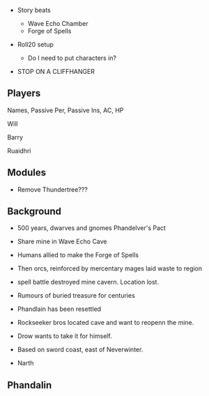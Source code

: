 - Story beats
    - Wave Echo Chamber
    - Forge of Spells

- Roll20 setup
    - Do I need to put characters in?

- STOP ON A CLIFFHANGER

## Players

Names, Passive Per, Passive Ins, AC, HP

Will

Barry

Ruaidhri


## Modules

- Remove Thundertree???

## Background

- 500 years, dwarves and gnomes Phandelver's Pact
- Share mine in Wave Echo Cave
- Humans allied to make the Forge of Spells
- Then orcs, reinforced by mercentary mages laid waste to region
- spell battle destroyed mine cavern. Location lost.
- Rumours of buried treasure for centuries
- Phandlain has been resettled
- Rockseeker bros located cave and want to reopenn the mine.
- Drow wants to take it for himself.
- Based on sword coast, east of Neverwinter.



- Narth


## Phandalin
